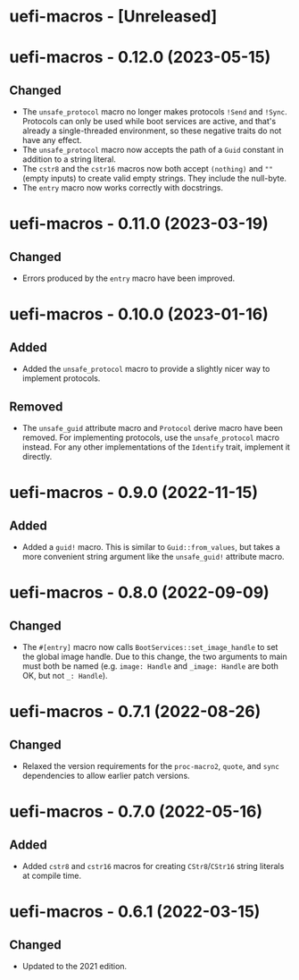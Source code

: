 # uefi-macros - [Unreleased]

# uefi-macros - 0.12.0 (2023-05-15)

## Changed
- The `unsafe_protocol` macro no longer makes protocols `!Send` and
  `!Sync`. Protocols can only be used while boot services are active, and that's
  already a single-threaded environment, so these negative traits do not have
  any effect.
- The `unsafe_protocol` macro now accepts the path of a `Guid` constant in
  addition to a string literal.
- The `cstr8` and the `cstr16` macros now both accept `(nothing)` and `""`
  (empty inputs) to create valid empty strings. They include the null-byte.
- The `entry` macro now works correctly with docstrings.

# uefi-macros - 0.11.0 (2023-03-19)

## Changed
- Errors produced by the `entry` macro have been improved.

# uefi-macros - 0.10.0 (2023-01-16)

## Added
- Added the `unsafe_protocol` macro to provide a slightly nicer way to
  implement protocols.

## Removed
- The `unsafe_guid` attribute macro and `Protocol` derive macro have
  been removed. For implementing protocols, use the `unsafe_protocol`
  macro instead. For any other implementations of the `Identify` trait,
  implement it directly.

# uefi-macros - 0.9.0 (2022-11-15)

## Added
- Added a `guid!` macro. This is similar to `Guid::from_values`, but
  takes a more convenient string argument like the `unsafe_guid!`
  attribute macro.

# uefi-macros - 0.8.0 (2022-09-09)

## Changed
- The `#[entry]` macro now calls `BootServices::set_image_handle` to set
  the global image handle. Due to this change, the two arguments to main
  must both be named (e.g. `image: Handle` and `_image: Handle` are both
  OK, but not `_: Handle`).

# uefi-macros - 0.7.1 (2022-08-26)

## Changed
- Relaxed the version requirements for the `proc-macro2`, `quote`, and
  `sync` dependencies to allow earlier patch versions.

# uefi-macros - 0.7.0 (2022-05-16)

## Added
- Added `cstr8` and `cstr16` macros for creating `CStr8`/`CStr16` string literals
  at compile time.

# uefi-macros - 0.6.1 (2022-03-15)

## Changed
- Updated to the 2021 edition.
